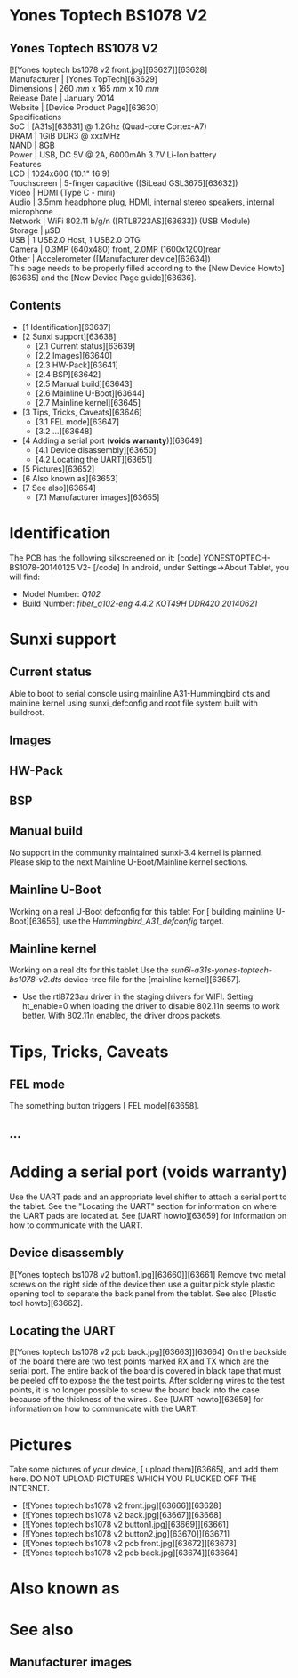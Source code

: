 # Yones Toptech BS1078 V2
Yones Toptech BS1078 V2  
---  
[![Yones toptech bs1078 v2 front.jpg][63627]][63628]  
Manufacturer |  [Yones TopTech][63629]  
Dimensions |  260 _mm_ x 165 _mm_ x 10 _mm_  
Release Date |  January 2014   
Website |  [Device Product Page][63630]  
Specifications   
SoC |  [A31s][63631] @ 1.2Ghz (Quad-core Cortex-A7)   
DRAM |  1GiB DDR3 @ xxxMHz   
NAND |  8GB   
Power |  USB, DC 5V @ 2A, 6000mAh 3.7V Li-Ion battery   
Features   
LCD |  1024x600 (10.1" 16:9)   
Touchscreen |  5-finger capacitive ([SiLead GSL3675][63632])   
Video |  HDMI (Type C - mini)   
Audio |  3.5mm headphone plug, HDMI, internal stereo speakers, internal microphone   
Network |  WiFi 802.11 b/g/n ([RTL8723AS][63633]) (USB Module)   
Storage |  µSD   
USB |  1 USB2.0 Host, 1 USB2.0 OTG   
Camera |  0.3MP (640x480) front, 2.0MP (1600x1200)rear   
Other |  Accelerometer ([Manufacturer device][63634])   
This page needs to be properly filled according to the [New Device Howto][63635] and the [New Device Page guide][63636].
## Contents
  * [1 Identification][63637]
  * [2 Sunxi support][63638]
    * [2.1 Current status][63639]
    * [2.2 Images][63640]
    * [2.3 HW-Pack][63641]
    * [2.4 BSP][63642]
    * [2.5 Manual build][63643]
    * [2.6 Mainline U-Boot][63644]
    * [2.7 Mainline kernel][63645]
  * [3 Tips, Tricks, Caveats][63646]
    * [3.1 FEL mode][63647]
    * [3.2 ...][63648]
  * [4 Adding a serial port (**voids warranty**)][63649]
    * [4.1 Device disassembly][63650]
    * [4.2 Locating the UART][63651]
  * [5 Pictures][63652]
  * [6 Also known as][63653]
  * [7 See also][63654]
    * [7.1 Manufacturer images][63655]

# Identification
The PCB has the following silkscreened on it: 
[code] 
    YONESTOPTECH-BS1078-20140125 V2-
[/code]
In android, under Settings->About Tablet, you will find: 
  * Model Number: _Q102_
  * Build Number: _fiber_q102-eng 4.4.2 KOT49H DDR420 20140621_

# Sunxi support
## Current status
Able to boot to serial console using mainline A31-Hummingbird dts and mainline kernel using sunxi_defconfig and root file system built with buildroot. 
## Images
## HW-Pack
## BSP
## Manual build
No support in the community maintained sunxi-3.4 kernel is planned. Please skip to the next Mainline U-Boot/Mainline kernel sections. 
## Mainline U-Boot
Working on a real U-Boot defconfig for this tablet 
For [ building mainline U-Boot][63656], use the _Hummingbird_A31_defconfig_ target. 
## Mainline kernel
Working on a real dts for this tablet 
Use the _sun6i-a31s-yones-toptech-bs1078-v2.dts_ device-tree file for the [mainline kernel][63657]. 
  * Use the rtl8723au driver in the staging drivers for WIFI. Setting ht_enable=0 when loading the driver to disable 802.11n seems to work better. With 802.11n enabled, the driver drops packets.

# Tips, Tricks, Caveats
## FEL mode
The something button triggers [ FEL mode][63658]. 
## ...
# Adding a serial port (**voids warranty**)
Use the UART pads and an appropriate level shifter to attach a serial port to the tablet. 
See the "Locating the UART" section for information on where the UART pads are located at. 
See [UART howto][63659] for information on how to communicate with the UART. 
## Device disassembly
[![Yones toptech bs1078 v2 button1.jpg][63660]][63661]
Remove two metal screws on the right side of the device then use a guitar pick style plastic opening tool to separate the back panel from the tablet. See also [Plastic tool howto][63662]. 
## Locating the UART
[![Yones toptech bs1078 v2 pcb back.jpg][63663]][63664]
On the backside of the board there are two test points marked RX and TX which are the serial port. The entire back of the board is covered in black tape that must be peeled off to expose the the test points. After soldering wires to the test points, it is no longer possible to screw the board back into the case because of the thickness of the wires . 
See [UART howto][63659] for information on how to communicate with the UART. 
# Pictures
Take some pictures of your device, [ upload them][63665], and add them here. DO NOT UPLOAD PICTURES WHICH YOU PLUCKED OFF THE INTERNET.
  * [![Yones toptech bs1078 v2 front.jpg][63666]][63628]
  * [![Yones toptech bs1078 v2 back.jpg][63667]][63668]
  * [![Yones toptech bs1078 v2 button1.jpg][63669]][63661]
  * [![Yones toptech bs1078 v2 button2.jpg][63670]][63671]
  * [![Yones toptech bs1078 v2 pcb front.jpg][63672]][63673]
  * [![Yones toptech bs1078 v2 pcb back.jpg][63674]][63664]

# Also known as
# See also
## Manufacturer images
